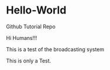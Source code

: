 # Hello-World
Github Tutorial Repo


Hi Humans!!!


This is a test of the broadcasting system

This is only a Test.
